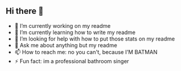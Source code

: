 ## Hi there 👋

- 🔭 I’m currently working on my readme
- 🌱 I’m currently learning how to write my readme
- 🤔 I’m looking for help with how to put those stats on my readme
- 💬 Ask me about anything but my readme
- 📫 How to reach me: no you can't, because I'M BATMAN
- ⚡ Fun fact: im a professional bathroom singer

